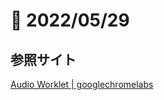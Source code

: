 # 📝 2022/05/29


## 参照サイト

[Audio Worklet | googlechromelabs](https://googlechromelabs.github.io/web-audio-samples/audio-worklet/)




